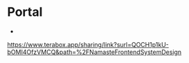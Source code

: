 # Portal
-
https://www.terabox.app/sharing/link?surl=QOCH1p1kU-bOMI4OfzVMCQ&path=%2FNamasteFrontendSystemDesign
